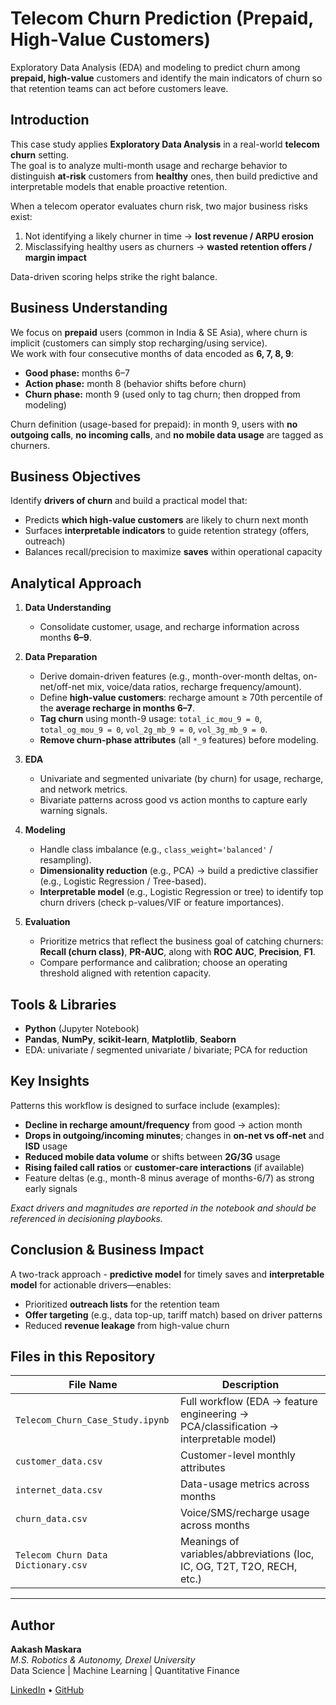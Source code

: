 # Telecom Churn Prediction (Prepaid, High-Value Customers)

Exploratory Data Analysis (EDA) and modeling to predict churn among **prepaid, high-value** customers and identify the main indicators of churn so that retention teams can act before customers leave.

## Introduction

This case study applies **Exploratory Data Analysis** in a real-world **telecom churn** setting.  
The goal is to analyze multi-month usage and recharge behavior to distinguish **at-risk** customers from **healthy** ones, then build predictive and interpretable models that enable proactive retention.

When a telecom operator evaluates churn risk, two major business risks exist:
1. Not identifying a likely churner in time → **lost revenue / ARPU erosion**
2. Misclassifying healthy users as churners → **wasted retention offers / margin impact**

Data-driven scoring helps strike the right balance.

## Business Understanding

We focus on **prepaid** users (common in India & SE Asia), where churn is implicit (customers can simply stop recharging/using service).  
We work with four consecutive months of data encoded as **6, 7, 8, 9**:
- **Good phase:** months 6–7  
- **Action phase:** month 8 (behavior shifts before churn)  
- **Churn phase:** month 9 (used only to tag churn; then dropped from modeling)

Churn definition (usage-based for prepaid): in month 9, users with **no outgoing calls**, **no incoming calls**, and **no mobile data usage** are tagged as churners.

## Business Objectives

Identify **drivers of churn** and build a practical model that:
- Predicts **which high-value customers** are likely to churn next month  
- Surfaces **interpretable indicators** to guide retention strategy (offers, outreach)  
- Balances recall/precision to maximize **saves** within operational capacity

## Analytical Approach

1. **Data Understanding**
   - Consolidate customer, usage, and recharge information across months **6–9**.

2. **Data Preparation**
   - Derive domain-driven features (e.g., month-over-month deltas, on-net/off-net mix, voice/data ratios, recharge frequency/amount).
   - Define **high-value customers**: recharge amount ≥ 70th percentile of the **average recharge in months 6–7**.
   - **Tag churn** using month-9 usage: `total_ic_mou_9 = 0`, `total_og_mou_9 = 0`, `vol_2g_mb_9 = 0`, `vol_3g_mb_9 = 0`.
   - **Remove churn-phase attributes** (all `*_9` features) before modeling.

3. **EDA**
   - Univariate and segmented univariate (by churn) for usage, recharge, and network metrics.
   - Bivariate patterns across good vs action months to capture early warning signals.

4. **Modeling**
   - Handle class imbalance (e.g., `class_weight='balanced'` / resampling).
   - **Dimensionality reduction** (e.g., PCA) → build a predictive classifier (e.g., Logistic Regression / Tree-based).
   - **Interpretable model** (e.g., Logistic Regression or tree) to identify top churn drivers (check p-values/VIF or feature importances).

5. **Evaluation**
   - Prioritize metrics that reflect the business goal of catching churners: **Recall (churn class)**, **PR-AUC**, along with **ROC AUC**, **Precision**, **F1**.
   - Compare performance and calibration; choose an operating threshold aligned with retention capacity.

## Tools & Libraries

- **Python** (Jupyter Notebook)  
- **Pandas**, **NumPy**, **scikit-learn**, **Matplotlib**, **Seaborn**  
- EDA: univariate / segmented univariate / bivariate; PCA for reduction

## Key Insights

Patterns this workflow is designed to surface include (examples):
- **Decline in recharge amount/frequency** from good → action month
- **Drops in outgoing/incoming minutes**; changes in **on-net vs off-net** and **ISD** usage
- **Reduced mobile data volume** or shifts between **2G/3G** usage
- **Rising failed call ratios** or **customer-care interactions** (if available)
- Feature deltas (e.g., month-8 minus average of months-6/7) as strong early signals

*Exact drivers and magnitudes are reported in the notebook and should be referenced in decisioning playbooks.*

## Conclusion & Business Impact

A two-track approach - **predictive model** for timely saves and **interpretable model** for actionable drivers—enables:
- Prioritized **outreach lists** for the retention team
- **Offer targeting** (e.g., data top-up, tariff match) based on driver patterns
- Reduced **revenue leakage** from high-value churn

## Files in this Repository

| File Name | Description |
|------------|-------------|
| `Telecom_Churn_Case_Study.ipynb` | Full workflow (EDA → feature engineering → PCA/classification → interpretable model) |
| `customer_data.csv` | Customer-level monthly attributes |
| `internet_data.csv` | Data-usage metrics across months |
| `churn_data.csv` | Voice/SMS/recharge usage across months |
| `Telecom Churn Data Dictionary.csv` | Meanings of variables/abbreviations (loc, IC, OG, T2T, T2O, RECH, etc.) |

---

## Author

**Aakash Maskara**  
*M.S. Robotics & Autonomy, Drexel University*  
Data Science | Machine Learning | Quantitative Finance  

[LinkedIn](https://linkedin.com/in/aakashmaskara) • [GitHub](https://github.com/AakashMaskara)
